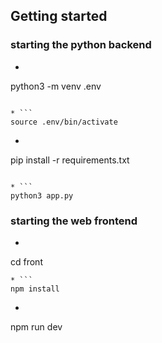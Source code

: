## Getting started

### starting the python backend

* ```

python3 -m venv .env

```

* ```
source .env/bin/activate
```

* ```

pip install -r requirements.txt

```

* ```
python3 app.py
```

### starting the web frontend

* ```

cd front

```
* ```
npm install
```

* ```

npm run dev

```

